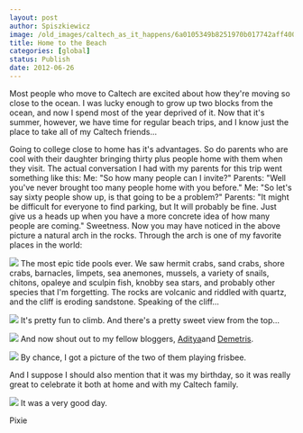 ```yaml
---
layout: post
author: Spiszkiewicz
image: /old_images/caltech_as_it_happens/6a0105349b8251970b017742aff400970d.jpg
title: Home to the Beach 
categories: [global]
status: Publish
date: 2012-06-26
---
```


  Most people who move to Caltech are excited about how they're moving so close to the ocean. I was lucky enough to grow up two blocks from the ocean, and now I spend most of the year deprived of it. Now that it's summer, however, we have time for regular beach trips, and I know just the place to take all of my Caltech friends...

Going to college close to home has it's advantages. So do parents who are cool with their daughter bringing thirty plus people home with them when they visit. The actual conversation I had with my parents for this trip went something like this:
Me: "So how many people can I invite?"
Parents: "Well you've never brought too many people home with you before."
Me: "So let's say sixty people show up, is that going to be a problem?"
Parents: "It might be difficult for everyone to find parking, but It will probably be fine. Just give us a heads up when you have a more concrete idea of how many people are coming."
Sweetness. Now you may have noticed in the above picture a natural arch in the rocks. Through the arch is one of my favorite places in the world:


![](/old_images/caltech_as_it_happens/6a0105349b8251970b016767d4f1ef970b.jpg)
The most epic tide pools ever. We saw hermit crabs, sand crabs, shore crabs, barnacles, limpets, sea anemones, mussels, a variety of snails, chitons, opaleye and sculpin fish, knobby sea stars, and probably other species that I'm forgetting. The rocks are volcanic and riddled with quartz, and the cliff is eroding sandstone. Speaking of the cliff...


![](/old_images/caltech_as_it_happens/6a0105349b8251970b017742b03231970d.jpg)
It's pretty fun to climb. And there's a pretty sweet view from the top...


![](/old_images/caltech_as_it_happens/6a0105349b8251970b017742b034f5970d.jpg)
And now shout out to my fellow bloggers, [Aditya](https://caltech.typepad.com/caltech_as_it_happens/outside-the-problem-sets/)and [Demetris](https://caltech.typepad.com/caltech_as_it_happens/work-hard-play-hard/).


![](/old_images/caltech_as_it_happens/6a0105349b8251970b016767d537e0970b.jpg)
By chance, I got a picture of the two of them playing frisbee.

And I suppose I should also mention that it was my birthday, so it was really great to celebrate it both at home and with my Caltech family.


![](/old_images/caltech_as_it_happens/6a0105349b8251970b017615ca835f970c.jpg)
It was a very good day.

Pixie
